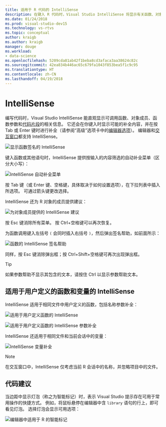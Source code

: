 ```yaml
---
title: 适用于 R 代码的 IntelliSense
description: 在键入 R 代码时，Visual Studio IntelliSense 将显示有关函数、对象成员、代码片段和补全内容的信息。
ms.date: 01/24/2018
ms.prod: visual-studio-dev15
ms.technology: vs-rtvs
ms.topic: conceptual
author: kraigb
ms.author: kraigb
manager: douge
ms.workload:
- data-science
ms.openlocfilehash: 5209cda81ab42f1beba8cd3afaca3aa38624c82c
ms.sourcegitcommit: 42ea834b446ac65c679fa1043f853bea5f1c9c95
ms.translationtype: HT
ms.contentlocale: zh-CN
ms.lasthandoff: 04/19/2018
---
```

# <a name="intellisense"></a>IntelliSense

编写代码时，Visual Studio IntelliSense 能直观显示可调用函数、对象成员、函数参数和[代码片段](code-snippets-for-r.md)的相关信息。 它还会在你键入时显示可能的补全内容，并在按 Tab 或 Enter 键时进行补全（请参阅“高级”选项卡中的[编辑器选项](editing-r-code-in-visual-studio.md#editor-options)）。 编辑器和[交互窗口](interactive-repl-for-r-in-visual-studio.md)都支持 IntelliSense。

![显示函数签名的 IntelliSense](media/intellisense-function-signature.png)

键入函数或其他语句时，IntelliSense 提供按输入的内容筛选的自动补全菜单（区分大小写）：

![IntelliSense 自动补全菜单](media/intellisense-auto-complete-menu.png)

按 Tab 键（或 Enter 键、空格键，具体取决于如何设置选项），在下拉列表中插入所选项。 可通过箭头键更改选择。

IntelliSense 还为 R 对象的成员提供建议：

![为对象成员提供的 IntelliSense 建议](media/intellisense-auto-complete-r-objects.png)

按 Esc 键消除所有菜单。 按 Ctrl+空格键可以再次恢复。

为函数调用键入左括号 `(` 会同时插入右括号 `)`，然后弹出签名帮助，如前面所示：

![函数的 IntelliSense 签名帮助](media/intellisense-function-signature.png)

同样，按 Esc 键消除弹出框；按 Ctrl+Shift+空格键可再次出现弹出框。

> [!Tip]
> 如果参数帮助不显示其包含的文本，请按住 Ctrl 以显示参数帮助文本。

## <a name="intellisense-for-user-defined-functions-and-variables"></a>适用于用户定义的函数和变量的 IntelliSense

IntelliSense 适用于相同文件中用户定义的函数，包括名称参数补全：

![适用于用户定义函数的 IntelliSense](media/intellisense-same-file-functions.png)

![适用于用户定义函数的 IntelliSense 参数补全](media/intellisense-parameter-completion.png)

IntelliSense 还适用于相同文件和当前会话中的变量：

![IntelliSense 变量补全](media/intellisense-variable-completion.png)

> [!Note]
> 在交互窗口中，IntelliSense 仅考虑当前 R 会话中的名称，并忽略项目中的文件。

## <a name="code-suggestions"></a>代码建议

当边距中显示灯泡（称之为智能标记）时，表示 Visual Studio 提示存在可用于常用操作的快捷方式。 例如，将鼠标悬停在编辑器中含 `library` 语句的行上，即可看见灯泡。 选择灯泡会显示可用选项：

![编辑器中适用于 R 的智能标记](media/intellisense-smart-tags.png)
